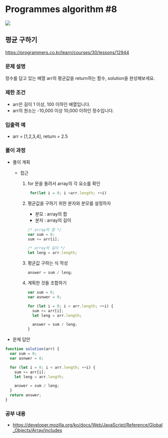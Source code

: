 # Programmes algorithm #8

<img src="https://img.shields.io/badge/JavaScript-FDC813?style=flat&logo=JavaScript&logoColor=black"/>

## 평균 구하기

https://programmers.co.kr/learn/courses/30/lessons/12944

### 문제 설명

정수를 담고 있는 배열 arr의 평균값을 return하는 함수, solution을 완성해보세요.

### 제한 조건

- arr은 길이 1 이상, 100 이하인 배열입니다.
- arr의 원소는 -10,000 이상 10,000 이하인 정수입니다.

### 입출력 예

- arr = [1,2,3,4], return = 2.5

### 풀이 과정

- 풀이 계획

  - 접근

    1. for 문을 돌려서 array의 각 요소를 확인
       ```javascript
        for(let i = 0; i <arr.length; ++i)
       ```
    2. 평균값을 구하기 위한 분자와 분모를 설정하자

       - 분모 : array의 합
       - 분자 : array의 길이

       ```javascript
       /* array의 합 */
       var sum = 0;
       sum += arr[i];

       /* array의 길이 */
       let leng = arr.length;
       ```

    3. 평균값 구하는 식 작성
       ```javascript
       answer = sum / leng;
       ```
    4. 계획한 것들 조합하기
       ```javascript
       var sum = 0;
       var asnwer = 0;

       for (let i = 0; i < arr.length; ++i) {
         sum += arr[i];
         let leng = arr.length;

         answer = sum / leng;
       }
       ```

- 문제 답안

```javascript
function solution(arr) {
  var sum = 0;
  var asnwer = 0;

  for (let i = 0; i < arr.length; ++i) {
    sum += arr[i];
    let leng = arr.length;

    answer = sum / leng;
  }
  return answer;
}
```

### 공부 내용

- https://developer.mozilla.org/ko/docs/Web/JavaScript/Reference/Global_Objects/Array/includes
